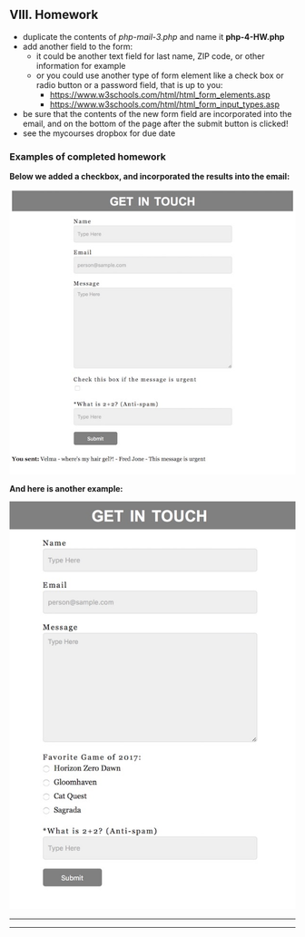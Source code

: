 ## VIII. <a id="section8">Homework
- duplicate the contents of *php-mail-3.php* and name it **php-4-HW.php**
- add another field to the form:
    - it could be another text field for last name, ZIP code, or other information for example
    - or you could use another type of form element like a check box or radio button or a password field, that is up to you:
        - https://www.w3schools.com/html/html_form_elements.asp
        - https://www.w3schools.com/html/html_form_input_types.asp
- be sure that the contents of the new form field are incorporated into the email, and on the bottom of the page after the submit button is clicked!
- see the mycourses dropbox for due date

### Examples of completed homework

**Below we added a checkbox, and incorporated the results into the email:**

![Screenshot](_images/php-mail-3.jpg)

**And here is another example:**

![Screenshot](_images/php-mail-4.jpg)
	
<hr><hr>
